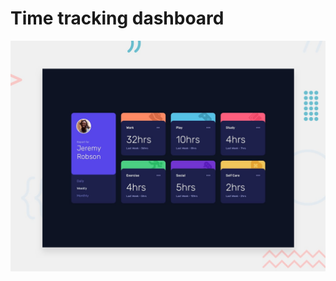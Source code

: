 # Time tracking dashboard

![Design preview for the Time tracking dashboard](./design/desktop-preview.jpg)